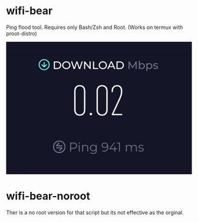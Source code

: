 # wifi-bear
Ping flood tool. Requires only Bash/Zsh and Root.
(Works on termux with proot-distro)

![alt_text](https://github.com/tarik-celik/wifi-bear/blob/main/Screenshot_20231213_133238_Chrome.jpg)

# wifi-bear-noroot

Ther is a no root version for that script but its not effective as the orginal.

